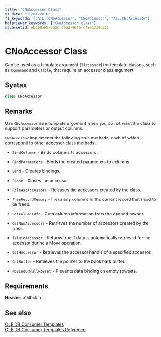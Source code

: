 ```yaml
---
title: "CNoAccessor Class"
ms.date: "11/04/2016"
f1_keywords: ["ATL::CNoAccessor", "CNoAccessor", "ATL.CNoAccessor"]
helpviewer_keywords: ["CNoAccessor class"]
ms.assetid: eb669ae5-0a56-49a3-9646-c4ae6239da31
---
```

# CNoAccessor Class

Can be used as a template argument (`TAccessor`) for template classes, such as `CCommand` and `CTable`, that require an accessor class argument.

## Syntax

```cpp
class CNoAccessor
```

## Remarks

Use `CNoAccessor` as a template argument when you do not want the class to support parameters or output columns.

`CNoAccessor` implements the following stub methods, each of which correspond to other accessor class methods:

- `BindColumns` - Binds columns to accessors.

- `BindParameters` - Binds the created parameters to columns.

- `Bind` - Creates bindings.

- `Close` - Closes the accessor.

- `ReleaseAccessors` - Releases the accessors created by the class.

- `FreeRecordMemory` - Frees any columns in the current record that need to be freed.

- `GetColumnInfo` - Gets column information from the opened rowset.

- `GetNumAccessors` - Retrieves the number of accessors created by the class.

- `IsAutoAccessor` - Returns true if data is automatically retrieved for the accessor during a Move operation.

- `GetHAccessor` - Retrieves the accessor handle of a specified accessor.

- `GetBuffer` - Retrieves the pointer to the bookmark buffer.

- `NoBindOnNullRowset` - Prevents data binding on empty rowsets.

## Requirements

**Header:** atldbcli.h

## See also

[OLE DB Consumer Templates](../../data/oledb/ole-db-consumer-templates-cpp.md)<br/>
[OLE DB Consumer Templates Reference](../../data/oledb/ole-db-consumer-templates-reference.md)
